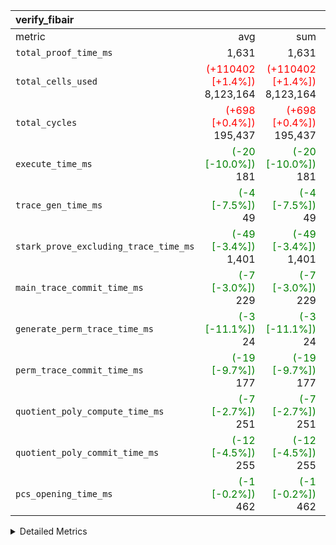 | verify_fibair |||||
|:---|---:|---:|---:|---:|
|metric|avg|sum|max|min|
| `total_proof_time_ms ` |  1,631 |  1,631 |  1,631 |  1,631 |
| `total_cells_used    ` | <span style='color: red'>(+110402 [+1.4%])</span> 8,123,164 | <span style='color: red'>(+110402 [+1.4%])</span> 8,123,164 | <span style='color: red'>(+110402 [+1.4%])</span> 8,123,164 | <span style='color: red'>(+110402 [+1.4%])</span> 8,123,164 |
| `total_cycles        ` | <span style='color: red'>(+698 [+0.4%])</span> 195,437 | <span style='color: red'>(+698 [+0.4%])</span> 195,437 | <span style='color: red'>(+698 [+0.4%])</span> 195,437 | <span style='color: red'>(+698 [+0.4%])</span> 195,437 |
| `execute_time_ms     ` | <span style='color: green'>(-20 [-10.0%])</span> 181 | <span style='color: green'>(-20 [-10.0%])</span> 181 | <span style='color: green'>(-20 [-10.0%])</span> 181 | <span style='color: green'>(-20 [-10.0%])</span> 181 |
| `trace_gen_time_ms   ` | <span style='color: green'>(-4 [-7.5%])</span> 49 | <span style='color: green'>(-4 [-7.5%])</span> 49 | <span style='color: green'>(-4 [-7.5%])</span> 49 | <span style='color: green'>(-4 [-7.5%])</span> 49 |
| `stark_prove_excluding_trace_time_ms` | <span style='color: green'>(-49 [-3.4%])</span> 1,401 | <span style='color: green'>(-49 [-3.4%])</span> 1,401 | <span style='color: green'>(-49 [-3.4%])</span> 1,401 | <span style='color: green'>(-49 [-3.4%])</span> 1,401 |
| `main_trace_commit_time_ms` | <span style='color: green'>(-7 [-3.0%])</span> 229 | <span style='color: green'>(-7 [-3.0%])</span> 229 | <span style='color: green'>(-7 [-3.0%])</span> 229 | <span style='color: green'>(-7 [-3.0%])</span> 229 |
| `generate_perm_trace_time_ms` | <span style='color: green'>(-3 [-11.1%])</span> 24 | <span style='color: green'>(-3 [-11.1%])</span> 24 | <span style='color: green'>(-3 [-11.1%])</span> 24 | <span style='color: green'>(-3 [-11.1%])</span> 24 |
| `perm_trace_commit_time_ms` | <span style='color: green'>(-19 [-9.7%])</span> 177 | <span style='color: green'>(-19 [-9.7%])</span> 177 | <span style='color: green'>(-19 [-9.7%])</span> 177 | <span style='color: green'>(-19 [-9.7%])</span> 177 |
| `quotient_poly_compute_time_ms` | <span style='color: green'>(-7 [-2.7%])</span> 251 | <span style='color: green'>(-7 [-2.7%])</span> 251 | <span style='color: green'>(-7 [-2.7%])</span> 251 | <span style='color: green'>(-7 [-2.7%])</span> 251 |
| `quotient_poly_commit_time_ms` | <span style='color: green'>(-12 [-4.5%])</span> 255 | <span style='color: green'>(-12 [-4.5%])</span> 255 | <span style='color: green'>(-12 [-4.5%])</span> 255 | <span style='color: green'>(-12 [-4.5%])</span> 255 |
| `pcs_opening_time_ms ` | <span style='color: green'>(-1 [-0.2%])</span> 462 | <span style='color: green'>(-1 [-0.2%])</span> 462 | <span style='color: green'>(-1 [-0.2%])</span> 462 | <span style='color: green'>(-1 [-0.2%])</span> 462 |



<details>
<summary>Detailed Metrics</summary>

|  | verify_program_compile_ms | total_cells | stark_prove_excluding_trace_time_ms | quotient_poly_compute_time_ms | quotient_poly_commit_time_ms | perm_trace_commit_time_ms | pcs_opening_time_ms | main_trace_commit_time_ms |
| --- | --- | --- | --- | --- | --- | --- | --- | --- |
|  | 15 | 32 | 11 | 0 | 1 | 0 | 3 | 5 | 

| air_name | rows | quotient_deg | main_cols | interactions | constraints | cells |
| --- | --- | --- | --- | --- | --- | --- | --- |
| AccessAdapterAir<2> |  | 4 |  | 5 | 12 |  | 
| AccessAdapterAir<4> |  | 4 |  | 5 | 12 |  | 
| AccessAdapterAir<8> |  | 4 |  | 5 | 12 |  | 
| FibonacciAir | 16 | 1 | 2 |  | 5 | 32 | 
| FriReducedOpeningAir |  | 4 |  | 35 | 59 |  | 
| NativePoseidon2Air<BabyBearParameters>, 1> |  | 4 |  | 31 | 302 |  | 
| PhantomAir |  | 4 |  | 3 | 4 |  | 
| ProgramAir |  | 1 |  | 1 | 4 |  | 
| VariableRangeCheckerAir |  | 1 |  | 1 | 4 |  | 
| VmAirWrapper<BranchNativeAdapterAir, BranchEqualCoreAir<1> |  | 2 |  | 11 | 23 |  | 
| VmAirWrapper<JalNativeAdapterAir, JalCoreAir> |  | 4 |  | 7 | 6 |  | 
| VmAirWrapper<NativeAdapterAir<2, 0>, PublicValuesCoreAir> |  | 4 |  | 11 | 22 |  | 
| VmAirWrapper<NativeAdapterAir<2, 1>, FieldArithmeticCoreAir> |  | 4 |  | 15 | 23 |  | 
| VmAirWrapper<NativeLoadStoreAdapterAir<1>, NativeLoadStoreCoreAir<1> |  | 4 |  | 19 | 31 |  | 
| VmAirWrapper<NativeVectorizedAdapterAir<4>, FieldExtensionCoreAir> |  | 4 |  | 15 | 23 |  | 
| VmConnectorAir |  | 4 |  | 3 | 8 |  | 
| VolatileBoundaryAir |  | 4 |  | 4 | 16 |  | 

| group | trace_gen_time_ms | total_proof_time_ms | total_cycles | total_cells_used | total_cells | stark_prove_excluding_trace_time_ms | quotient_poly_compute_time_ms | quotient_poly_commit_time_ms | perm_trace_commit_time_ms | pcs_opening_time_ms | main_trace_commit_time_ms | generate_perm_trace_time_ms | fri.log_blowup | execute_time_ms |
| --- | --- | --- | --- | --- | --- | --- | --- | --- | --- | --- | --- | --- | --- | --- | --- |
| verify_fibair | 49 | 1,631 | 195,437 | 8,123,164 | 23,451,672 | 1,401 | 251 | 255 | 177 | 462 | 229 | 24 | 2 | 181 | 

| group | air_name | rows | prep_cols | perm_cols | main_cols | cells |
| --- | --- | --- | --- | --- | --- | --- | --- |
| verify_fibair | AccessAdapterAir<2> | 32,768 |  | 16 | 11 | 884,736 | 
| verify_fibair | AccessAdapterAir<4> | 16,384 |  | 16 | 13 | 475,136 | 
| verify_fibair | AccessAdapterAir<8> | 4,096 |  | 16 | 17 | 135,168 | 
| verify_fibair | FriReducedOpeningAir | 512 |  | 76 | 64 | 71,680 | 
| verify_fibair | NativePoseidon2Air<BabyBearParameters>, 1> | 2,048 |  | 36 | 348 | 786,432 | 
| verify_fibair | PhantomAir | 2,048 |  | 8 | 6 | 28,672 | 
| verify_fibair | ProgramAir | 16,384 |  | 8 | 10 | 294,912 | 
| verify_fibair | VariableRangeCheckerAir | 262,144 | 2 | 8 | 1 | 2,359,296 | 
| verify_fibair | VmAirWrapper<BranchNativeAdapterAir, BranchEqualCoreAir<1> | 32,768 |  | 28 | 23 | 1,671,168 | 
| verify_fibair | VmAirWrapper<JalNativeAdapterAir, JalCoreAir> | 8,192 |  | 12 | 10 | 180,224 | 
| verify_fibair | VmAirWrapper<NativeAdapterAir<2, 1>, FieldArithmeticCoreAir> | 131,072 |  | 20 | 30 | 6,553,600 | 
| verify_fibair | VmAirWrapper<NativeLoadStoreAdapterAir<1>, NativeLoadStoreCoreAir<1> | 131,072 |  | 24 | 41 | 8,519,680 | 
| verify_fibair | VmAirWrapper<NativeVectorizedAdapterAir<4>, FieldExtensionCoreAir> | 4,096 |  | 20 | 40 | 245,760 | 
| verify_fibair | VmConnectorAir | 2 | 1 | 8 | 4 | 24 | 
| verify_fibair | VolatileBoundaryAir | 65,536 |  | 8 | 11 | 1,245,184 | 

</details>

